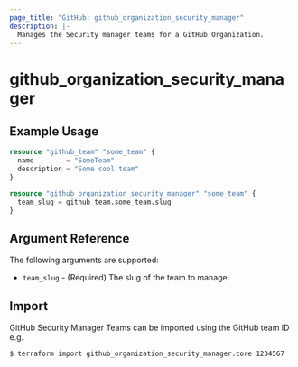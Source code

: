 ```yaml
---
page_title: "GitHub: github_organization_security_manager"
description: |-
  Manages the Security manager teams for a GitHub Organization.
---
```


# github_organization_security_manager

## Example Usage

```terraform
resource "github_team" "some_team" {
  name        = "SomeTeam"
  description = "Some cool team"
}

resource "github_organization_security_manager" "some_team" {
  team_slug = github_team.some_team.slug
}
```

## Argument Reference

The following arguments are supported:

* `team_slug` - (Required) The slug of the team to manage.

## Import

GitHub Security Manager Teams can be imported using the GitHub team ID e.g.

```
$ terraform import github_organization_security_manager.core 1234567
```
